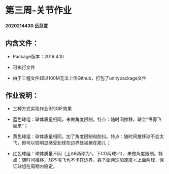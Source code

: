 # 第三周-关节作业

#### 2020214430 岳苡萱

## 内含文件：

 * Package版本：2019.4.10
  
 * 可执行文件
 
 * 由于工程文件超过100M无法上传Github，打包了unitypackage文件
  
## 作业说明：

 * 三种方式实现作业B的GIF效果
 
  * 蓝色球组：球体质量相同，未做角度限制。特点：随时间推移，球会“甩得飞起来”；
  
  * 黄色球组：球体质量相同，加了角度限制和防抖。特点：随时间推移球不会太飞，但可以较明显感受到球在边界处被撅在那儿；
  
  * 红色球组：球体质量不同（上AB两球为1，下CD两球>1），未做角度限制。特点：随时间推移，球不甩飞也不卡在边界，靠下面两球加速度＜上面两球，保证球组在周期内稳定。
